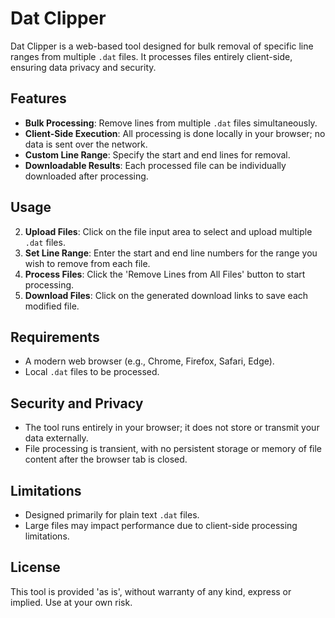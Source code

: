 # Dat Clipper

Dat Clipper is a web-based tool designed for bulk removal of specific line ranges from multiple `.dat` files. It processes files entirely client-side, ensuring data privacy and security.

## Features

- **Bulk Processing**: Remove lines from multiple `.dat` files simultaneously.
- **Client-Side Execution**: All processing is done locally in your browser; no data is sent over the network.
- **Custom Line Range**: Specify the start and end lines for removal.
- **Downloadable Results**: Each processed file can be individually downloaded after processing.

## Usage

2. **Upload Files**: Click on the file input area to select and upload multiple `.dat` files.
3. **Set Line Range**: Enter the start and end line numbers for the range you wish to remove from each file.
4. **Process Files**: Click the 'Remove Lines from All Files' button to start processing.
5. **Download Files**: Click on the generated download links to save each modified file.

## Requirements

- A modern web browser (e.g., Chrome, Firefox, Safari, Edge).
- Local `.dat` files to be processed.

## Security and Privacy

- The tool runs entirely in your browser; it does not store or transmit your data externally.
- File processing is transient, with no persistent storage or memory of file content after the browser tab is closed.

## Limitations

- Designed primarily for plain text `.dat` files.
- Large files may impact performance due to client-side processing limitations.

## License

This tool is provided 'as is', without warranty of any kind, express or implied. Use at your own risk.